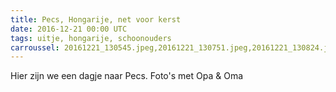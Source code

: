 ```yaml
---
title: Pecs, Hongarije, net voor kerst
date: 2016-12-21 00:00 UTC
tags: uitje, hongarije, schoonouders
carroussel: 20161221_130545.jpeg,20161221_130751.jpeg,20161221_130824.jpeg,20161221_130903.jpeg,IMG_7123.jpeg,IMG_7125.jpeg,IMG_7127.jpeg,IMG_7129.jpeg,IMG_7131.jpeg
---
```

Hier zijn we een dagje naar Pecs. Foto's met Opa & Oma



